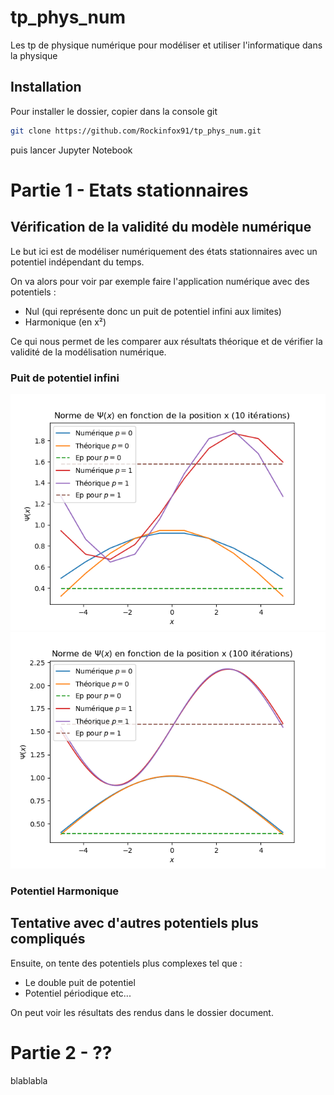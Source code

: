 # tp_phys_num
Les tp de physique numérique pour modéliser et utiliser l'informatique dans la physique

## Installation 

Pour installer le dossier, copier dans la console git 
```sh
git clone https://github.com/Rockinfox91/tp_phys_num.git
```

puis lancer Jupyter Notebook

# Partie 1 - Etats stationnaires

## Vérification de la validité du modèle numérique

Le but ici est de modéliser numériquement des états stationnaires avec un potentiel indépendant du temps.

On va alors pour voir par exemple faire l'application numérique avec des potentiels : 

- Nul (qui représente donc un puit de potentiel infini aux limites)
- Harmonique (en x²)

Ce qui nous permet de les comparer aux résultats théorique et de vérifier la validité de la modélisation numérique.

### Puit de potentiel infini

![](/etat_stationnaire/document/psi_fonction_de_x_puit_infini_n10.png?raw=true)
![](/etat_stationnaire/document/psi_fonction_de_x_puit_infini_n100.png?raw=true)

### Potentiel Harmonique


## Tentative avec d'autres potentiels plus compliqués

Ensuite, on tente des potentiels plus complexes tel que :

- Le double puit de potentiel
- Potentiel périodique
etc...

On peut voir les résultats des rendus dans le dossier document.

# Partie 2 - ??

blablabla